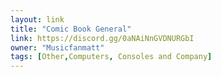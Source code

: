 ```yaml
---
layout: link
title: "Comic Book General"
link: https://discord.gg/0aNAiNnGVDNURGbI
owner: "Musicfanmatt"
tags: [Other,Computers, Consoles and Company]
---
```

